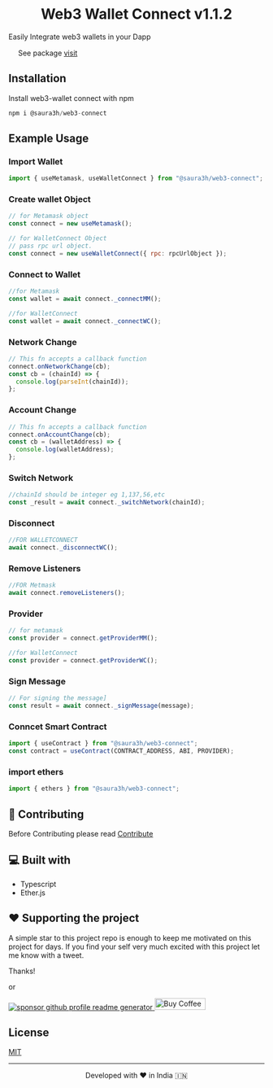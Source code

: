 <h1 align="center">
  Web3 Wallet Connect v1.1.2
</h1>

Easily Integrate web3 wallets in your Dapp

<img src="https://avatars.githubusercontent.com/u/6078720?s=200&v=4" height="15"/> See package [visit](https://www.npmjs.com/package/@saura3h/web3-connect)

## Installation

Install web3-wallet connect with npm

```jsx
npm i @saura3h/web3-connect
```

## Example Usage

### Import Wallet

```jsx
import { useMetamask, useWalletConnect } from "@saura3h/web3-connect";
```

### Create wallet Object

```jsx
// for Metamask object
const connect = new useMetamask();

// for WalletConnect Object
// pass rpc url object.
const connect = new useWalletConnect({ rpc: rpcUrlObject });
```

### Connect to Wallet

```jsx
//for Metamask
const wallet = await connect._connectMM();

//for WalletConnect
const wallet = await connect._connectWC();
```

### Network Change

```jsx
// This fn accepts a callback function
connect.onNetworkChange(cb);
const cb = (chainId) => {
  console.log(parseInt(chainId));
};
```

### Account Change

```jsx
// This fn accepts a callback function
connect.onAccountChange(cb);
const cb = (walletAddress) => {
  console.log(walletAddress);
};
```

### Switch Network

```jsx
//chainId should be integer eg 1,137,56,etc
const _result = await connect._switchNetwork(chainId);
```

### Disconnect

```jsx
//FOR WALLETCONNECT
await connect._disconnectWC();
```

### Remove Listeners

```jsx
//FOR Metmask
await connect.removeListeners();
```

### Provider

```jsx
// for metamask
const provider = connect.getProviderMM();

//for WalletConnect
const provider = connect.getProviderWC();
```

### Sign Message

```jsx
// For signing the message]
const result = await connect._signMessage(message);
```

### Conncet Smart Contract

```jsx
import { useContract } from "@saura3h/web3-connect";
const contract = useContract(CONTRACT_ADDRESS, ABI, PROVIDER);
```

### import ethers

```jsx
import { ethers } from "@saura3h/web3-connect";
```

## 🍰 Contributing

Before Contributing please read [Contribute](Contribute.md)

## 💻 Built with

- Typescript
- Ether.js

## ❤️ Supporting the project

A simple star to this project repo is enough to keep me motivated on this project for days. If you find your self very much excited with this project let me know with a tweet.

Thanks!

or

<p align="left">
<a href="https://www.paypal.me/saurra3h"><img src="https://ionicabizau.github.io/badges/paypal.svg" alt="sponsor github profile readme generator"/>
</a>
 <a href='https://ko-fi.com/saurra3h' target='_blank'><img height='23' width="100" src='https://cdn.ko-fi.com/cdn/kofi3.png?v=2' alt='Buy Coffee for rahuldkjain' />
  </a>
</p>

## License

[MIT](https://choosealicense.com/licenses/mit/)

<hr>
<p align="center">
Developed with ❤️ in India 🇮🇳 
</p>
